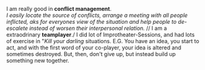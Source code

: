 I am really good in **conflict management**.\
*I easily locate the source of conflicts, arrange a meeting with all people inflicted, aks for everyones view of the situation and help people to de-escalete instead of worsen their interpersonal relation.* //
I am a extraodrinary __teamplayer__./
I did lot of Improtheater-Sessions, and had lots of exercise in "_Kill your darling_ situations. E.G. You have an idea, you start to act, and with the first word of your co-player, your idea is altered and sometimes destroyed. But, then, don't give up, but instead build up something new together.
